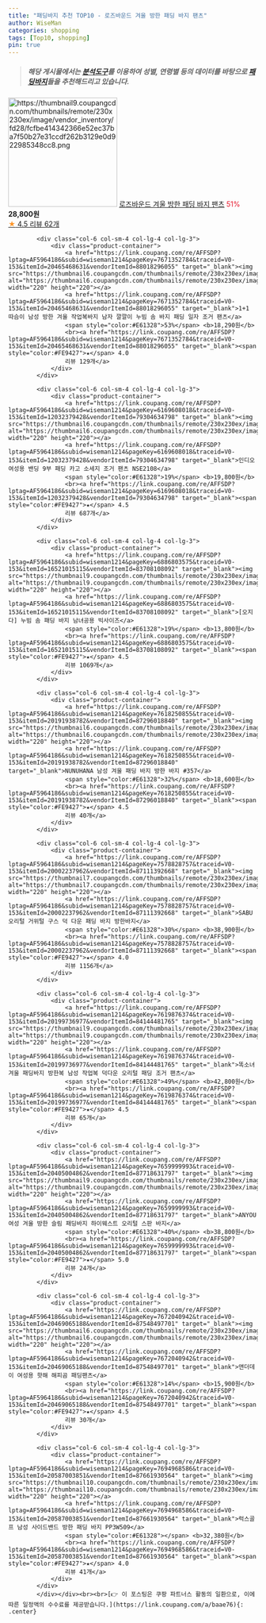 ```yaml
---
title: "패딩바지 추천 TOP10 - 로즈바운드 겨울 방한 패딩 바지 팬츠"
author: WiseMan
categories: shopping
tags: [Top10, shopping]
pin: true
---
```


> ##### 해당 게시물에서는 [**분석도구**](https://itemscout.io/)를 이용하여 **성별**, **연령별** 등의 데이터를 바탕으로 [**패딩바지**](https://link.coupang.com/a/baae76)들을 추천해드리고 있습니다.
<div class="container"><div class="row">
            <div class="col-6 col-sm-4 col-lg-4 col-lg-3">
                <div class="product-container">
                    <a href="https://link.coupang.com/re/AFFSDP?lptag=AF5964186&subid=wiseman1214&pageKey=7719188121&traceid=V0-153&itemId=20711703804&vendorItemId=87782723415" target="_blank"><img src="https://thumbnail9.coupangcdn.com/thumbnails/remote/230x230ex/image/vendor_inventory/fd28/fcfbe414342366e52ec37ba7f50b27e31ccdf262b3129e0d922985348cc8.png" alt="https://thumbnail9.coupangcdn.com/thumbnails/remote/230x230ex/image/vendor_inventory/fd28/fcfbe414342366e52ec37ba7f50b27e31ccdf262b3129e0d922985348cc8.png" width="220" height="220"></a>
                    <a href="https://link.coupang.com/re/AFFSDP?lptag=AF5964186&subid=wiseman1214&pageKey=7719188121&traceid=V0-153&itemId=20711703804&vendorItemId=87782723415" target="_blank">로즈바운드 겨울 방한 패딩 바지 팬츠</a>
                    <span style="color:#E61328">51%</span> <b>28,800원</b>
                    <br><a href="https://link.coupang.com/re/AFFSDP?lptag=AF5964186&subid=wiseman1214&pageKey=7719188121&traceid=V0-153&itemId=20711703804&vendorItemId=87782723415" target="_blank"><span style="color:#FE9427">★</span> 4.5
                    리뷰 62개</a>
                </div>
            </div>
            
            <div class="col-6 col-sm-4 col-lg-4 col-lg-3">
                <div class="product-container">
                    <a href="https://link.coupang.com/re/AFFSDP?lptag=AF5964186&subid=wiseman1214&pageKey=7671352784&traceid=V0-153&itemId=20465468631&vendorItemId=88018296055" target="_blank"><img src="https://thumbnail6.coupangcdn.com/thumbnails/remote/230x230ex/image/vendor_inventory/19c0/da1a08296b124694f457e19453b0d3d1a47126cf226868f9113a37f43d8e.jpg" alt="https://thumbnail6.coupangcdn.com/thumbnails/remote/230x230ex/image/vendor_inventory/19c0/da1a08296b124694f457e19453b0d3d1a47126cf226868f9113a37f43d8e.jpg" width="220" height="220"></a>
                    <a href="https://link.coupang.com/re/AFFSDP?lptag=AF5964186&subid=wiseman1214&pageKey=7671352784&traceid=V0-153&itemId=20465468631&vendorItemId=88018296055" target="_blank">1+1 따슴이 남성 방한 겨울 작업복바지 남자 깔깔이 누빔 솜 바지 패딩 일자 조거 팬츠</a>
                    <span style="color:#E61328">53%</span> <b>18,290원</b>
                    <br><a href="https://link.coupang.com/re/AFFSDP?lptag=AF5964186&subid=wiseman1214&pageKey=7671352784&traceid=V0-153&itemId=20465468631&vendorItemId=88018296055" target="_blank"><span style="color:#FE9427">★</span> 4.0
                    리뷰 129개</a>
                </div>
            </div>
            
            <div class="col-6 col-sm-4 col-lg-4 col-lg-3">
                <div class="product-container">
                    <a href="https://link.coupang.com/re/AFFSDP?lptag=AF5964186&subid=wiseman1214&pageKey=6169608018&traceid=V0-153&itemId=12032379428&vendorItemId=79304634798" target="_blank"><img src="https://thumbnail6.coupangcdn.com/thumbnails/remote/230x230ex/image/vendor_inventory/4c13/38216a262f54c7c12e0572f4204c0d9ae9bef3ab228f78180e97d5774b2a.jpg" alt="https://thumbnail6.coupangcdn.com/thumbnails/remote/230x230ex/image/vendor_inventory/4c13/38216a262f54c7c12e0572f4204c0d9ae9bef3ab228f78180e97d5774b2a.jpg" width="220" height="220"></a>
                    <a href="https://link.coupang.com/re/AFFSDP?lptag=AF5964186&subid=wiseman1214&pageKey=6169608018&traceid=V0-153&itemId=12032379428&vendorItemId=79304634798" target="_blank">인디오 여성용 밴딩 9부 패딩 카고 소세지 조거 팬츠 NSE2108</a>
                    <span style="color:#E61328">19%</span> <b>19,800원</b>
                    <br><a href="https://link.coupang.com/re/AFFSDP?lptag=AF5964186&subid=wiseman1214&pageKey=6169608018&traceid=V0-153&itemId=12032379428&vendorItemId=79304634798" target="_blank"><span style="color:#FE9427">★</span> 4.5
                    리뷰 687개</a>
                </div>
            </div>
            
            <div class="col-6 col-sm-4 col-lg-4 col-lg-3">
                <div class="product-container">
                    <a href="https://link.coupang.com/re/AFFSDP?lptag=AF5964186&subid=wiseman1214&pageKey=6886803575&traceid=V0-153&itemId=16521015115&vendorItemId=83708108092" target="_blank"><img src="https://thumbnail9.coupangcdn.com/thumbnails/remote/230x230ex/image/vendor_inventory/00c5/7342610a150aaf2aad9aa694fd20af93fa0b033602a9fea4e73387fff92e.jpg" alt="https://thumbnail9.coupangcdn.com/thumbnails/remote/230x230ex/image/vendor_inventory/00c5/7342610a150aaf2aad9aa694fd20af93fa0b033602a9fea4e73387fff92e.jpg" width="220" height="220"></a>
                    <a href="https://link.coupang.com/re/AFFSDP?lptag=AF5964186&subid=wiseman1214&pageKey=6886803575&traceid=V0-153&itemId=16521015115&vendorItemId=83708108092" target="_blank">[오지다] 누빔 솜 패딩 바지 남녀공용 빅사이즈</a>
                    <span style="color:#E61328">19%</span> <b>13,800원</b>
                    <br><a href="https://link.coupang.com/re/AFFSDP?lptag=AF5964186&subid=wiseman1214&pageKey=6886803575&traceid=V0-153&itemId=16521015115&vendorItemId=83708108092" target="_blank"><span style="color:#FE9427">★</span> 4.5
                    리뷰 1069개</a>
                </div>
            </div>
            
            <div class="col-6 col-sm-4 col-lg-4 col-lg-3">
                <div class="product-container">
                    <a href="https://link.coupang.com/re/AFFSDP?lptag=AF5964186&subid=wiseman1214&pageKey=7618250855&traceid=V0-153&itemId=20191938782&vendorItemId=87296018840" target="_blank"><img src="https://thumbnail6.coupangcdn.com/thumbnails/remote/230x230ex/image/vendor_inventory/9763/371436080f50298cde7ab920a1289f5c8eac460ff4adeacdf061531a7d14.jpg" alt="https://thumbnail6.coupangcdn.com/thumbnails/remote/230x230ex/image/vendor_inventory/9763/371436080f50298cde7ab920a1289f5c8eac460ff4adeacdf061531a7d14.jpg" width="220" height="220"></a>
                    <a href="https://link.coupang.com/re/AFFSDP?lptag=AF5964186&subid=wiseman1214&pageKey=7618250855&traceid=V0-153&itemId=20191938782&vendorItemId=87296018840" target="_blank">NUNUHANA 남성 겨울 패딩 바지 방한 바지 #357</a>
                    <span style="color:#E61328">32%</span> <b>18,600원</b>
                    <br><a href="https://link.coupang.com/re/AFFSDP?lptag=AF5964186&subid=wiseman1214&pageKey=7618250855&traceid=V0-153&itemId=20191938782&vendorItemId=87296018840" target="_blank"><span style="color:#FE9427">★</span> 4.5
                    리뷰 40개</a>
                </div>
            </div>
            
            <div class="col-6 col-sm-4 col-lg-4 col-lg-3">
                <div class="product-container">
                    <a href="https://link.coupang.com/re/AFFSDP?lptag=AF5964186&subid=wiseman1214&pageKey=7578828757&traceid=V0-153&itemId=20002237962&vendorItemId=87111392668" target="_blank"><img src="https://thumbnail7.coupangcdn.com/thumbnails/remote/230x230ex/image/vendor_inventory/a1b2/0cffb11e15d0b1055d1128d02bfd8cdd2c2740b7a0a323751ccae5d2abf3.jpg" alt="https://thumbnail7.coupangcdn.com/thumbnails/remote/230x230ex/image/vendor_inventory/a1b2/0cffb11e15d0b1055d1128d02bfd8cdd2c2740b7a0a323751ccae5d2abf3.jpg" width="220" height="220"></a>
                    <a href="https://link.coupang.com/re/AFFSDP?lptag=AF5964186&subid=wiseman1214&pageKey=7578828757&traceid=V0-153&itemId=20002237962&vendorItemId=87111392668" target="_blank">SABU 오리털 거위털 구스 덕 다운 패딩 바지 방한바지</a>
                    <span style="color:#E61328">30%</span> <b>38,900원</b>
                    <br><a href="https://link.coupang.com/re/AFFSDP?lptag=AF5964186&subid=wiseman1214&pageKey=7578828757&traceid=V0-153&itemId=20002237962&vendorItemId=87111392668" target="_blank"><span style="color:#FE9427">★</span> 4.0
                    리뷰 1156개</a>
                </div>
            </div>
            
            <div class="col-6 col-sm-4 col-lg-4 col-lg-3">
                <div class="product-container">
                    <a href="https://link.coupang.com/re/AFFSDP?lptag=AF5964186&subid=wiseman1214&pageKey=7619876374&traceid=V0-153&itemId=20199736977&vendorItemId=84144481765" target="_blank"><img src="https://thumbnail9.coupangcdn.com/thumbnails/remote/230x230ex/image/vendor_inventory/710c/a6506bdcb9b7ade8f80f42ac0add3ff798583b7db5711ffb22d7b0cd503a.jpg" alt="https://thumbnail9.coupangcdn.com/thumbnails/remote/230x230ex/image/vendor_inventory/710c/a6506bdcb9b7ade8f80f42ac0add3ff798583b7db5711ffb22d7b0cd503a.jpg" width="220" height="220"></a>
                    <a href="https://link.coupang.com/re/AFFSDP?lptag=AF5964186&subid=wiseman1214&pageKey=7619876374&traceid=V0-153&itemId=20199736977&vendorItemId=84144481765" target="_blank">똑소녀 겨울 패딩바지 방한복 남성 작업복 덕다운 오리털 패딩 조거 팬츠</a>
                    <span style="color:#E61328">49%</span> <b>42,800원</b>
                    <br><a href="https://link.coupang.com/re/AFFSDP?lptag=AF5964186&subid=wiseman1214&pageKey=7619876374&traceid=V0-153&itemId=20199736977&vendorItemId=84144481765" target="_blank"><span style="color:#FE9427">★</span> 4.5
                    리뷰 65개</a>
                </div>
            </div>
            
            <div class="col-6 col-sm-4 col-lg-4 col-lg-3">
                <div class="product-container">
                    <a href="https://link.coupang.com/re/AFFSDP?lptag=AF5964186&subid=wiseman1214&pageKey=7659999993&traceid=V0-153&itemId=20405004862&vendorItemId=87718631797" target="_blank"><img src="https://thumbnail9.coupangcdn.com/thumbnails/remote/230x230ex/image/vendor_inventory/e36f/12cc60f459e4c52cf757da977637e9042aa60150685b22d249cb6cabbc82.jpg" alt="https://thumbnail9.coupangcdn.com/thumbnails/remote/230x230ex/image/vendor_inventory/e36f/12cc60f459e4c52cf757da977637e9042aa60150685b22d249cb6cabbc82.jpg" width="220" height="220"></a>
                    <a href="https://link.coupang.com/re/AFFSDP?lptag=AF5964186&subid=wiseman1214&pageKey=7659999993&traceid=V0-153&itemId=20405004862&vendorItemId=87718631797" target="_blank">ANYOU 여성 겨울 방한 슬림 패딩바지 하이웨스트 오리털 스판 바지</a>
                    <span style="color:#E61328">40%</span> <b>38,800원</b>
                    <br><a href="https://link.coupang.com/re/AFFSDP?lptag=AF5964186&subid=wiseman1214&pageKey=7659999993&traceid=V0-153&itemId=20405004862&vendorItemId=87718631797" target="_blank"><span style="color:#FE9427">★</span> 5.0
                    리뷰 24개</a>
                </div>
            </div>
            
            <div class="col-6 col-sm-4 col-lg-4 col-lg-3">
                <div class="product-container">
                    <a href="https://link.coupang.com/re/AFFSDP?lptag=AF5964186&subid=wiseman1214&pageKey=7672040942&traceid=V0-153&itemId=20469065188&vendorItemId=87548497701" target="_blank"><img src="https://thumbnail6.coupangcdn.com/thumbnails/remote/230x230ex/image/vendor_inventory/98f7/323edc52197e90a8fde42e13f4a2b3cdbfb9a99cf00417960a177955b64e.jpg" alt="https://thumbnail6.coupangcdn.com/thumbnails/remote/230x230ex/image/vendor_inventory/98f7/323edc52197e90a8fde42e13f4a2b3cdbfb9a99cf00417960a177955b64e.jpg" width="220" height="220"></a>
                    <a href="https://link.coupang.com/re/AFFSDP?lptag=AF5964186&subid=wiseman1214&pageKey=7672040942&traceid=V0-153&itemId=20469065188&vendorItemId=87548497701" target="_blank">앤더데이 여성용 핫해 해피곰 패딩팬츠</a>
                    <span style="color:#E61328">14%</span> <b>15,900원</b>
                    <br><a href="https://link.coupang.com/re/AFFSDP?lptag=AF5964186&subid=wiseman1214&pageKey=7672040942&traceid=V0-153&itemId=20469065188&vendorItemId=87548497701" target="_blank"><span style="color:#FE9427">★</span> 4.5
                    리뷰 30개</a>
                </div>
            </div>
            
            <div class="col-6 col-sm-4 col-lg-4 col-lg-3">
                <div class="product-container">
                    <a href="https://link.coupang.com/re/AFFSDP?lptag=AF5964186&subid=wiseman1214&pageKey=7694968586&traceid=V0-153&itemId=20587003851&vendorItemId=87661930564" target="_blank"><img src="https://thumbnail10.coupangcdn.com/thumbnails/remote/230x230ex/image/vendor_inventory/a1d0/d4af0f5103043721993a983a9b10b9c9d6cad0c2cfecd5ede0ebaf72294d.jpg" alt="https://thumbnail10.coupangcdn.com/thumbnails/remote/230x230ex/image/vendor_inventory/a1d0/d4af0f5103043721993a983a9b10b9c9d6cad0c2cfecd5ede0ebaf72294d.jpg" width="220" height="220"></a>
                    <a href="https://link.coupang.com/re/AFFSDP?lptag=AF5964186&subid=wiseman1214&pageKey=7694968586&traceid=V0-153&itemId=20587003851&vendorItemId=87661930564" target="_blank">럭스골프 남성 사이드밴드 방한 패딩 바지 PP3W509</a>
                    <span style="color:#E61328"></span> <b>32,380원</b>
                    <br><a href="https://link.coupang.com/re/AFFSDP?lptag=AF5964186&subid=wiseman1214&pageKey=7694968586&traceid=V0-153&itemId=20587003851&vendorItemId=87661930564" target="_blank"><span style="color:#FE9427">★</span> 4.0
                    리뷰 41개</a>
                </div>
            </div>
            </div></div><br><br>[👉 이 포스팅은 쿠팡 파트너스 활동의 일환으로, 이에 따른 일정액의 수수료를 제공받습니다.](https://link.coupang.com/a/baae76){: .center}